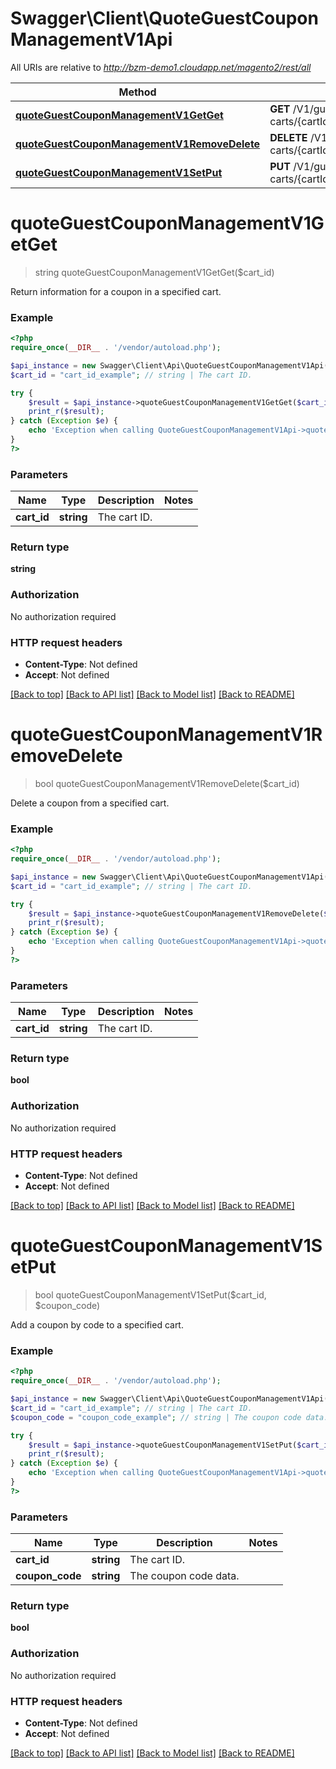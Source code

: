 # Swagger\Client\QuoteGuestCouponManagementV1Api

All URIs are relative to *http://bzm-demo1.cloudapp.net/magento2/rest/all*

Method | HTTP request | Description
------------- | ------------- | -------------
[**quoteGuestCouponManagementV1GetGet**](QuoteGuestCouponManagementV1Api.md#quoteGuestCouponManagementV1GetGet) | **GET** /V1/guest-carts/{cartId}/coupons | 
[**quoteGuestCouponManagementV1RemoveDelete**](QuoteGuestCouponManagementV1Api.md#quoteGuestCouponManagementV1RemoveDelete) | **DELETE** /V1/guest-carts/{cartId}/coupons | 
[**quoteGuestCouponManagementV1SetPut**](QuoteGuestCouponManagementV1Api.md#quoteGuestCouponManagementV1SetPut) | **PUT** /V1/guest-carts/{cartId}/coupons/{couponCode} | 


# **quoteGuestCouponManagementV1GetGet**
> string quoteGuestCouponManagementV1GetGet($cart_id)



Return information for a coupon in a specified cart.

### Example
```php
<?php
require_once(__DIR__ . '/vendor/autoload.php');

$api_instance = new Swagger\Client\Api\QuoteGuestCouponManagementV1Api();
$cart_id = "cart_id_example"; // string | The cart ID.

try {
    $result = $api_instance->quoteGuestCouponManagementV1GetGet($cart_id);
    print_r($result);
} catch (Exception $e) {
    echo 'Exception when calling QuoteGuestCouponManagementV1Api->quoteGuestCouponManagementV1GetGet: ', $e->getMessage(), PHP_EOL;
}
?>
```

### Parameters

Name | Type | Description  | Notes
------------- | ------------- | ------------- | -------------
 **cart_id** | **string**| The cart ID. |

### Return type

**string**

### Authorization

No authorization required

### HTTP request headers

 - **Content-Type**: Not defined
 - **Accept**: Not defined

[[Back to top]](#) [[Back to API list]](../../README.md#documentation-for-api-endpoints) [[Back to Model list]](../../README.md#documentation-for-models) [[Back to README]](../../README.md)

# **quoteGuestCouponManagementV1RemoveDelete**
> bool quoteGuestCouponManagementV1RemoveDelete($cart_id)



Delete a coupon from a specified cart.

### Example
```php
<?php
require_once(__DIR__ . '/vendor/autoload.php');

$api_instance = new Swagger\Client\Api\QuoteGuestCouponManagementV1Api();
$cart_id = "cart_id_example"; // string | The cart ID.

try {
    $result = $api_instance->quoteGuestCouponManagementV1RemoveDelete($cart_id);
    print_r($result);
} catch (Exception $e) {
    echo 'Exception when calling QuoteGuestCouponManagementV1Api->quoteGuestCouponManagementV1RemoveDelete: ', $e->getMessage(), PHP_EOL;
}
?>
```

### Parameters

Name | Type | Description  | Notes
------------- | ------------- | ------------- | -------------
 **cart_id** | **string**| The cart ID. |

### Return type

**bool**

### Authorization

No authorization required

### HTTP request headers

 - **Content-Type**: Not defined
 - **Accept**: Not defined

[[Back to top]](#) [[Back to API list]](../../README.md#documentation-for-api-endpoints) [[Back to Model list]](../../README.md#documentation-for-models) [[Back to README]](../../README.md)

# **quoteGuestCouponManagementV1SetPut**
> bool quoteGuestCouponManagementV1SetPut($cart_id, $coupon_code)



Add a coupon by code to a specified cart.

### Example
```php
<?php
require_once(__DIR__ . '/vendor/autoload.php');

$api_instance = new Swagger\Client\Api\QuoteGuestCouponManagementV1Api();
$cart_id = "cart_id_example"; // string | The cart ID.
$coupon_code = "coupon_code_example"; // string | The coupon code data.

try {
    $result = $api_instance->quoteGuestCouponManagementV1SetPut($cart_id, $coupon_code);
    print_r($result);
} catch (Exception $e) {
    echo 'Exception when calling QuoteGuestCouponManagementV1Api->quoteGuestCouponManagementV1SetPut: ', $e->getMessage(), PHP_EOL;
}
?>
```

### Parameters

Name | Type | Description  | Notes
------------- | ------------- | ------------- | -------------
 **cart_id** | **string**| The cart ID. |
 **coupon_code** | **string**| The coupon code data. |

### Return type

**bool**

### Authorization

No authorization required

### HTTP request headers

 - **Content-Type**: Not defined
 - **Accept**: Not defined

[[Back to top]](#) [[Back to API list]](../../README.md#documentation-for-api-endpoints) [[Back to Model list]](../../README.md#documentation-for-models) [[Back to README]](../../README.md)

